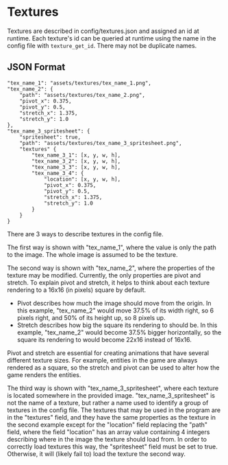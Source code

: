 # Textures

Textures are described in config/textures.json and assigned an id at runtime. Each texture's id can be queried at runtime using the name in the config file with ```texture_get_id```. There may not be duplicate names.

## JSON Format

```
"tex_name_1": "assets/textures/tex_name_1.png",
"tex_name_2": {
    "path": "assets/textures/tex_name_2.png",
    "pivot_x": 0.375,
    "pivot_y": 0.5,
    "stretch_x": 1.375,
    "stretch_y": 1.0
},
"tex_name_3_spritesheet": {
    "spritesheet": true,
    "path": "assets/textures/tex_name_3_spritesheet.png",
    "textures" {
        "tex_name_3_1": [x, y, w, h],
        "tex_name_3_2": [x, y, w, h],
        "tex_name_3_3": [x, y, w, h],
        "tex_name_3_4": {
            "location": [x, y, w, h],
            "pivot_x": 0.375,
            "pivot_y": 0.5,
            "stretch_x": 1.375,
            "stretch_y": 1.0
        }
    }
}
```

There are 3 ways to describe textures in the config file.

The first way is shown with "tex_name_1", where the value is only the path to the image. The whole image is assumed to be the texture.

The second way is shown with "tex_name_2", where the properties of the texture may be modified. Currently, the only properties are pivot and stretch. To explain pivot and stretch, it helps to think about each texture rendering to a 16x16 (in pixels) square by default.

- Pivot describes how much the image should move from the origin. In this example, "tex_name_2" would move 37.5% of its width right, so 6 pixels right, and 50% of its height up, so 8 pixels up.
- Stretch describes how big the square its rendering to should be. In this example, "tex_name_2" would become 37.5% bigger horizontally, so the square its rendering to would become 22x16 instead of 16x16.

Pivot and stretch are essential for creating animations that have several different texture sizes. For example, entities in the game are always rendered as a square, so the stretch and pivot can be used to alter how the game renders the entities.

The third way is shown with "tex_name_3_spritesheet", where each texture is located somewhere in the provided image. "tex_name_3_spritesheet" is not the name of a texture, but rather a name used to identify a group of textures in the config file. The textures that may be used in the program are in the "textures" field, and they have the same properties as the texture in the second example except for the "location" field replacing the "path" field, where the field "location" has an array value containing 4 integers describing where in the image the texture should load from. In order to correctly load textures this way, the "spritesheet" field must be set to true. Otherwise, it will (likely fail to) load the texture the second way.

